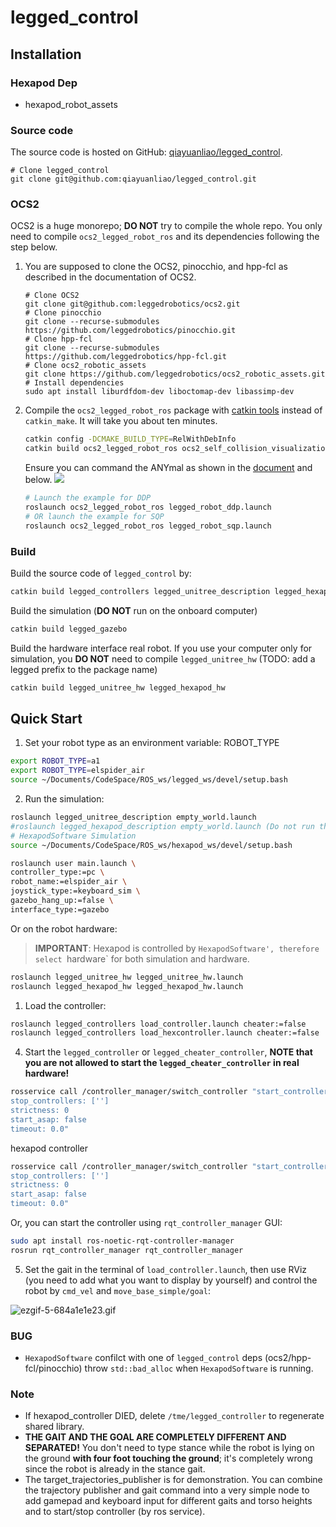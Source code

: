 # legged_control

## Installation

### Hexapod Dep

- hexapod_robot_assets

### Source code

The source code is hosted on GitHub: [qiayuanliao/legged_control](https://github.com/qiayuanliao/legged_control).

```
# Clone legged_control
git clone git@github.com:qiayuanliao/legged_control.git
```

### OCS2

OCS2 is a huge monorepo; **DO NOT** try to compile the whole repo. You only need to compile `ocs2_legged_robot_ros` and
its dependencies following the step below.

1. You are supposed to clone the OCS2, pinocchio, and hpp-fcl as described in the documentation of OCS2.
   ```
   # Clone OCS2
   git clone git@github.com:leggedrobotics/ocs2.git
   # Clone pinocchio
   git clone --recurse-submodules https://github.com/leggedrobotics/pinocchio.git
   # Clone hpp-fcl
   git clone --recurse-submodules https://github.com/leggedrobotics/hpp-fcl.git
   # Clone ocs2_robotic_assets
   git clone https://github.com/leggedrobotics/ocs2_robotic_assets.git
   # Install dependencies
   sudo apt install liburdfdom-dev liboctomap-dev libassimp-dev
   ```

2. Compile the `ocs2_legged_robot_ros` package with [catkin tools](https://catkin-tools.readthedocs.io/en/latest/)
    instead of `catkin_make`. It will take you about ten minutes.
    ```bash
    catkin config -DCMAKE_BUILD_TYPE=RelWithDebInfo
    catkin build ocs2_legged_robot_ros ocs2_self_collision_visualization
    ```
    Ensure you can command the ANYmal as shown in
    the [document](https://leggedrobotics.github.io/ocs2/robotic_examples.html#legged-robot) and below.
    ![](https://leggedrobotics.github.io/ocs2/_images/legged_robot.gif)

    ```bash
    # Launch the example for DDP
    roslaunch ocs2_legged_robot_ros legged_robot_ddp.launch
    # OR launch the example for SQP
    roslaunch ocs2_legged_robot_ros legged_robot_sqp.launch
    ```

### Build

Build the source code of `legged_control` by:

```bash
catkin build legged_controllers legged_unitree_description legged_hexapod_description
```

Build the simulation (**DO NOT** run on the onboard computer)

```bash
catkin build legged_gazebo
```

Build the hardware interface real robot. If you use your computer only for simulation, you **DO NOT** need to
compile `legged_unitree_hw` (TODO: add a legged prefix to the package name)

```bash
catkin build legged_unitree_hw legged_hexapod_hw
```

## Quick Start

1. Set your robot type as an environment variable: ROBOT_TYPE

```bash
export ROBOT_TYPE=a1
export ROBOT_TYPE=elspider_air
source ~/Documents/CodeSpace/ROS_ws/legged_ws/devel/setup.bash
```

2. Run the simulation:

```bash
roslaunch legged_unitree_description empty_world.launch
#roslaunch legged_hexapod_description empty_world.launch (Do not run this command)
# HexapodSoftware Simulation
source ~/Documents/CodeSpace/ROS_ws/hexapod_ws/devel/setup.bash 

roslaunch user main.launch \
controller_type:=pc \
robot_name:=elspider_air \
joystick_type:=keyboard_sim \
gazebo_hang_up:=false \
interface_type:=gazebo
```

Or on the robot hardware:

> **IMPORTANT**: Hexapod is controlled by `HexapodSoftware', therefore select `hardware` for both simulation and hardware.

```bash
roslaunch legged_unitree_hw legged_unitree_hw.launch
roslaunch legged_hexapod_hw legged_hexapod_hw.launch
```

1. Load the controller:

```bash
roslaunch legged_controllers load_controller.launch cheater:=false
roslaunch legged_controllers load_hexcontroller.launch cheater:=false
```

4. Start the `legged_controller` or `legged_cheater_controller`, **NOTE that you are not allowed to start
   the `legged_cheater_controller` in real hardware!**

```bash
rosservice call /controller_manager/switch_controller "start_controllers: ['controllers/legged_controller']
stop_controllers: ['']
strictness: 0
start_asap: false
timeout: 0.0"
```

hexapod controller

```bash
rosservice call /controller_manager/switch_controller "start_controllers: ['controllers/hexapod_controller']
stop_controllers: ['']
strictness: 0
start_asap: false
timeout: 0.0"
```

Or, you can start the controller using `rqt_controller_manager` GUI:

```bash
sudo apt install ros-noetic-rqt-controller-manager
rosrun rqt_controller_manager rqt_controller_manager
```

5. Set the gait in the terminal of `load_controller.launch`, then use RViz (you need to add what you want to display by
   yourself) and control the robot by `cmd_vel` and `move_base_simple/goal`:

![ezgif-5-684a1e1e23.gif](https://s2.loli.net/2022/07/27/lBzdeRa1gmvwx9C.gif)

### BUG

- `HexapodSoftware` confilct with one of `legged_control` deps (ocs2/hpp-fcl/pinocchio)
throw `std::bad_alloc` when `HexapodSoftware` is running. 

### Note

- If hexapod_controller DIED, delete `/tme/legged_controller` to regenerate shared library.
- **THE GAIT AND THE GOAL ARE COMPLETELY DIFFERENT AND SEPARATED!** You don't need to type stance while the robot is
  lying on the ground **with four foot touching the ground**; it's completely wrong since the robot is already in the
  stance gait.
- The target_trajectories_publisher is for demonstration. You can combine the trajectory publisher and gait command into
  a very simple node to add gamepad and keyboard input for different gaits and torso heights and to start/stop
  controller (by ros service).

